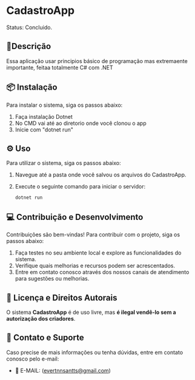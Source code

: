 # CadastroApp
Status: Concluido.

## 📖Descrição
Essa aplicação usar principios básico de programação mas extremaente importante, feitaa totalmente C# com .NET

## 📦 Instalação

Para instalar o sistema, siga os passos abaixo:

1. Faça instalação Dotnet
2. No CMD vai até ao diretorio onde você clonou o app
3. Inicie com "dotnet run"

## ⚙️ Uso

Para utilizar o sistema, siga os passos abaixo:

1. Navegue até a pasta onde você salvou os arquivos do CadastroApp.
2. Execute o seguinte comando para iniciar o servidor:

   ```
   dotnet run

## 💻 Contribuição e Desenvolvimento

Contribuições são bem-vindas! Para contribuir com o projeto, siga os passos abaixo:

1. Faça testes no seu ambiente local e explore as funcionalidades do sistema.
2. Verifique quais melhorias e recursos podem ser acrescentados.
3. Entre em contato conosco através dos nossos canais de atendimento para sugestões ou melhorias.

## 📜 Licença e Direitos Autorais

O sistema **CadastroApp** é de uso livre, mas **é ilegal vendê-lo sem a autorização dos criadores**.

## 📧 Contato e Suporte

Caso precise de mais informações ou tenha dúvidas, entre em contato conosco pelo e-mail:

- 📧 E-MAIL: (evertnnsantts@gmail.com)
